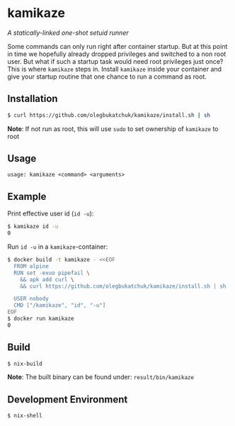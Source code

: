 # kamikaze
_A statically-linked one-shot setuid runner_

Some commands can only run right after container startup. But at this point in time we hopefully already dropped privileges
and switched to a non root user. But what if such a startup task would need root privileges just once? This is where `kamikaze`
steps in. Install `kamikaze` inside your container and give your startup routine that one chance to run a command as root.

## Installation

```sh
$ curl https://github.com/olegbukatchuk/kamikaze/install.sh | sh
```

**Note**: If not run as root, this will use `sudo` to set ownership of `kamikaze` to root

## Usage

```
usage: kamikaze <command> <arguments>
```

## Example

Print effective user id (`id -u`):

```sh
$ kamikaze id -u
0
```

Run `id -u` in a `kamikaze`-container:

```sh
$ docker build -t kamikaze - <<EOF
  FROM alpine
  RUN set -exuo pipefail \
    && apk add curl \
    && curl https://github.com/olegbukatchuk/kamikaze/install.sh | sh

  USER nobody
  CMD ["/kamikaze", "id", "-u"]
EOF
$ docker run kamikaze
0
```

## Build

```sh
$ nix-build
```

**Note**: The built binary can be found under: `result/bin/kamikaze`

## Development Environment

```sh
$ nix-shell
```

